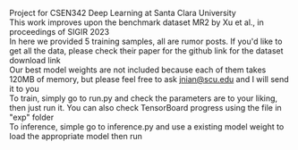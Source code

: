 Project for CSEN342 Deep Learning at Santa Clara University <br>
This work improves upon the benchmark dataset MR2 by Xu et al., in proceedings of SIGIR 2023 <br>
In here we provided 5 training samples, all are rumor posts. If you'd like to get all the data, please check their paper for the github link for the dataset download link <br>
Our best model weights are not included because each of them takes 120MB of memory, but please feel free to ask jnian@scu.edu and I will send it to you <br>
To train, simply go to run.py and check the parameters are to your liking, then just run it. You can also check TensorBoard progress using the file in "exp" folder <br>
To inference, simple go to inference.py and use a existing model weight to load the appropriate model then run 